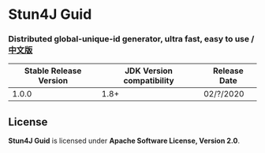 # Stun4J Guid
### Distributed global-unique-id generator, ultra fast, easy to use / [中文版](README.md) 


| Stable Release Version | JDK Version compatibility | Release Date |
| ------------- | ------------- | ------------|
| 1.0.0  | 1.8+ | 02/?/2020 |


## License

**Stun4J Guid** is licensed under **Apache Software License, Version 2.0**.
